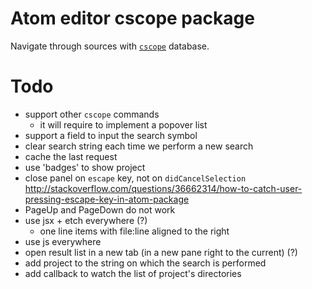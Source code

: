# Atom editor cscope package

Navigate through sources with [`cscope`](http://cscope.sourceforge.net/) database.

# Todo

- support other `cscope` commands
  - it will require to implement a popover list
- support a field to input the search symbol
- clear search string each time we perform a new search
- cache the last request
- use 'badges' to show project
- close panel on `escape` key, not on `didCancelSelection`
  http://stackoverflow.com/questions/36662314/how-to-catch-user-pressing-escape-key-in-atom-package
- PageUp and PageDown do not work
- use jsx + etch everywhere (?)
  - one line items with file:line aligned to the right
- use js everywhere
- open result list in a new tab (in a new pane right to the current) (?)
- add project to the string on which the search is performed
- add callback to watch the list of project's directories

